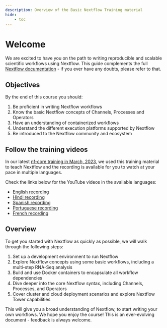 ```yaml
---
description: Overview of the Basic Nextflow Training material
hide:
    - toc
---
```


# Welcome

We are excited to have you on the path to writing reproducible and scalable scientific workflows using Nextflow. This guide complements the full [Nextflow documentation](https://www.nextflow.io/docs/latest) - if you ever have any doubts, please refer to that.

## Objectives

By the end of this course you should:

1. Be proficient in writing Nextflow workflows
2. Know the basic Nextflow concepts of Channels, Processes and Operators
3. Have an understanding of containerized workflows
4. Understand the different execution platforms supported by Nextflow
5. Be introduced to the Nextflow community and ecosystem

## Follow the training videos

In our latest [nf-core training in March, 2023](https://nf-co.re/events/2023/training-march-2023), we used this training material to teach Nextflow and the recording is available for you to watch at your pace in multiple languages.

Check the links below for the YouTube videos in the available languages:

-   [English recording](https://youtube.com/playlist?list=PL3xpfTVZLcNhoWxHR0CS-7xzu5eRT8uHo)
-   [Hindi recording](https://youtube.com/playlist?list=PL3xpfTVZLcNikun1FrSvtXW8ic32TciTJ)
-   [Spanish recording](https://youtube.com/playlist?list=PL3xpfTVZLcNhSlCWVoa3GURacuLWeFc8O)
-   [Portuguese recording](https://youtube.com/playlist?list=PL3xpfTVZLcNhi41yDYhyHitUhIcUHIbJg)
-   [French recording](https://youtube.com/playlist?list=PL3xpfTVZLcNhiv9SjhoA1EDOXj9nzIqdS)

## Overview

To get you started with Nextflow as quickly as possible, we will walk through the following steps:

1. Set up a development environment to run Nextflow
2. Explore Nextflow concepts using some basic workflows, including a multi-step RNA-Seq analysis
3. Build and use Docker containers to encapsulate all workflow dependencies
4. Dive deeper into the core Nextflow syntax, including Channels, Processes, and Operators
5. Cover cluster and cloud deployment scenarios and explore Nextflow Tower capabilities

This will give you a broad understanding of Nextflow, to start writing your own workflows. We hope you enjoy the course! This is an ever-evolving document - feedback is always welcome.

